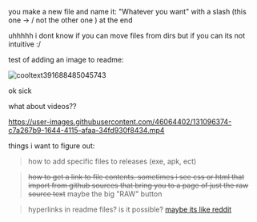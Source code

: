 you make a new file and name it:
"Whatever you want" with a slash (this one -> / not the other one \) at the end

uhhhhh i dont know if you can move files from dirs but if you can its not intuitive :/

test of adding an image to readme:

![cooltext391688485045743](https://user-images.githubusercontent.com/46064402/131096058-8957a4fc-b3cc-4a68-b032-9d7d1a2dff20.gif)

ok sick

what about videos??

https://user-images.githubusercontent.com/46064402/131096374-c7a267b9-1644-4115-afaa-34fd930f8434.mp4

things i want to figure out:

> how to add specific files to releases (exe, apk, ect)

> ~~how to get a link to file contents.
sometimes i see css or html that import from github sources that bring you to a page of just the raw source text~~ maybe the big "RAW" button

> hyperlinks in readme files? is it possible? [maybe its like reddit](https://raw.githubusercontent.com/ThatGuyAgain42/sandboxrepo/main/figured%20out%20how%20to%20make%20folders/cooltext391689395848516.png)
